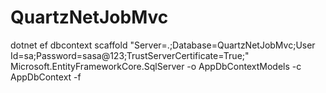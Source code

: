# QuartzNetJobMvc


dotnet ef dbcontext scaffold "Server=.;Database=QuartzNetJobMvc;User Id=sa;Password=sasa@123;TrustServerCertificate=True;" Microsoft.EntityFrameworkCore.SqlServer -o AppDbContextModels -c AppDbContext -f

